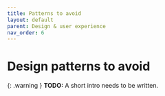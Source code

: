 ```yaml
---
title: Patterns to avoid
layout: default
parent: Design & user experience
nav_order: 6
---
```


# Design patterns to avoid

{: .warning }
**TODO:**
A short intro needs to be written.

